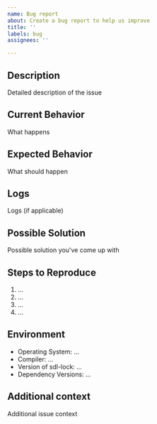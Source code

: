 ```yaml
---
name: Bug report
about: Create a bug report to help us improve
title: ''
labels: bug
assignees: ''

---
```


## Description
Detailed description of the issue

## Current Behavior
What happens

## Expected Behavior
What should happen

## Logs
Logs (if applicable)

## Possible Solution
Possible solution you've come up with

## Steps to Reproduce
1. ...
2. ...
3. ...
4. ...

## Environment
- Operating System: ...
- Compiler: ...
- Version of sdl-lock: ...
- Dependency Versions: ...

## Additional context
Additional issue context
